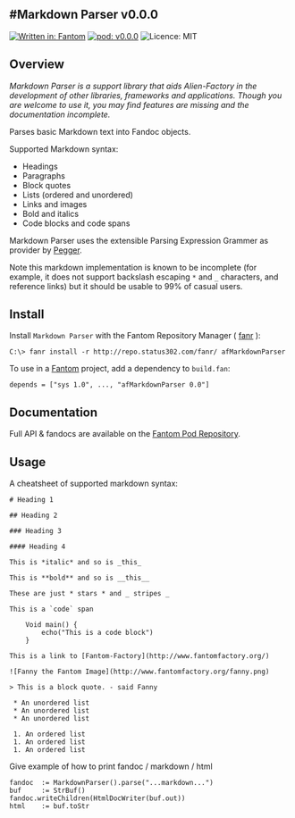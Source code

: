 #Markdown Parser v0.0.0
---
[![Written in: Fantom](http://img.shields.io/badge/written%20in-Fantom-lightgray.svg)](http://fantom.org/)
[![pod: v0.0.0](http://img.shields.io/badge/pod-v0.0.0-yellow.svg)](http://www.fantomfactory.org/pods/afMarkdownParser)
![Licence: MIT](http://img.shields.io/badge/licence-MIT-blue.svg)

## Overview

*Markdown Parser is a support library that aids Alien-Factory in the development of other libraries, frameworks and applications. Though you are welcome to use it, you may find features are missing and the documentation incomplete.*

Parses basic Markdown text into Fandoc objects.

Supported Markdown syntax:

- Headings
- Paragraphs
- Block quotes
- Lists (ordered and unordered)
- Links and images
- Bold and italics
- Code blocks and code spans

Markdown Parser uses the extensible Parsing Expression Grammer as provider by [Pegger](http://pods.fantomfactory.org/pods/afPegger).

Note this markdown implementation is known to be incomplete (for example, it does not support backslash escaping `*` and `_` characters, and reference links) but it should be usable to 99% of casual users.

## Install

Install `Markdown Parser` with the Fantom Repository Manager ( [fanr](http://fantom.org/doc/docFanr/Tool.html#install) ):

    C:\> fanr install -r http://repo.status302.com/fanr/ afMarkdownParser

To use in a [Fantom](http://fantom.org/) project, add a dependency to `build.fan`:

    depends = ["sys 1.0", ..., "afMarkdownParser 0.0"]

## Documentation

Full API & fandocs are available on the [Fantom Pod Repository](http://pods.fantomfactory.org/pods/afMarkdownParser/).

## Usage

A cheatsheet of supported markdown syntax:

```
# Heading 1

## Heading 2

### Heading 3

#### Heading 4

This is *italic* and so is _this_

This is **bold** and so is __this__

These are just * stars * and _ stripes _

This is a `code` span

    Void main() {
        echo("This is a code block")
    }

This is a link to [Fantom-Factory](http://www.fantomfactory.org/)

![Fanny the Fantom Image](http://www.fantomfactory.org/fanny.png)

> This is a block quote. - said Fanny

 * An unordered list
 * An unordered list
 * An unordered list

 1. An ordered list
 1. An ordered list
 1. An ordered list
```

Give example of how to print fandoc / markdown / html

```
fandoc  := MarkdownParser().parse("...markdown...")
buf	    := StrBuf()
fandoc.writeChildren(HtmlDocWriter(buf.out))
html    := buf.toStr
```

